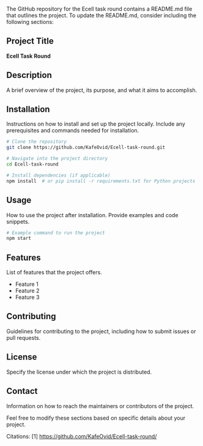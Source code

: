The GitHub repository for the Ecell task round contains a README.md file that outlines the project. To update the README.md, consider including the following sections:

## Project Title
**Ecell Task Round**

## Description
A brief overview of the project, its purpose, and what it aims to accomplish.

## Installation
Instructions on how to install and set up the project locally. Include any prerequisites and commands needed for installation.

```bash
# Clone the repository
git clone https://github.com/KafeOvid/Ecell-task-round.git

# Navigate into the project directory
cd Ecell-task-round

# Install dependencies (if applicable)
npm install  # or pip install -r requirements.txt for Python projects
```

## Usage
How to use the project after installation. Provide examples and code snippets.

```bash
# Example command to run the project
npm start  
```

## Features
List of features that the project offers.

- Feature 1
- Feature 2
- Feature 3

## Contributing
Guidelines for contributing to the project, including how to submit issues or pull requests.

## License
Specify the license under which the project is distributed.

## Contact
Information on how to reach the maintainers or contributors of the project.

Feel free to modify these sections based on specific details about your project.

Citations:
[1] https://github.com/KafeOvid/Ecell-task-round/